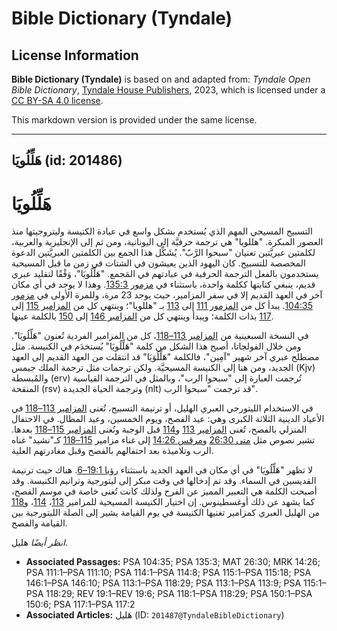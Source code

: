 # Bible Dictionary (Tyndale)

## License Information

**Bible Dictionary (Tyndale)** is based on and adapted from: _Tyndale Open Bible Dictionary_, [Tyndale House Publishers](https://tyndaleopenresources.com/), 2023, which is licensed under a [CC BY-SA 4.0 license](https://creativecommons.org/licenses/by-sa/4.0/legalcode.en).

This markdown version is provided under the same license.



--------------------------------

## هَلِّلُويَا (id: 201486)

هَلِّلُويَا
===========

التسبيح المسيحي المهم الذي يُستخدم بشكل واسع في عبادة الكنيسة وليتروجيتها منذ العصور المبكرة. "هللويا" هي ترجمة حرفيَّة إلى اليونانية، ومن ثم إلى الإنجليزية والعربية، لكلمتين عبريَّتين تعنيان "سبحوا الرَّبّ". يُشَكِّل هذا الجمع بين الكلمتين العبريَّتين الدعوة المخصصة للتسبيح. كان اليهود الذين يعيشون في الشتات في زمن ما قبل المسيحية يستخدمون بالفعل الترجمة الحرفية في عبادتهم في المَجمع. "هَلِّلُويَا"، وَفْقًا لتقليد عبري قديم، ينبغي كتابتها ككلمة واحدة، باستثناء في [مزمور 135:3](https://ref.ly/Ps135:3). وهذا لا يوجد في أي مكان آخر في العهد القديم إلا في سفر المزامير، حيث يوجد 23 مرة، وللمرة الأولى في [مزمور 104:35](https://ref.ly/Ps104:35). يبدأ كل من [المزمور 111](https://ref.ly/Ps111:1-Ps111:10) إلى [113](https://ref.ly/Ps113:1-Ps113:9) بـ "هللويا"؛ وينتهي كل من [المزامير 115](https://ref.ly/Ps115:1-Ps115:18) إلى [117](https://ref.ly/Ps117:1-Ps117:2) بذات الكلمة؛ ويبدأ وينتهي كل من [المزامير 146](https://ref.ly/Ps146:1-Ps146:10) إلى [150](https://ref.ly/Ps150:1-Ps150:6) بالكلمة عينها.

في النسخة السبعينية من [المزامير 113–118](https://ref.ly/Ps113:1-Ps118:29)، كل من المزامير الفردية تُعنون "هَلِّلُويَا". ومن خلال الفولجاتا، أصبح هذا الشكل من كلمة "هَلِّلُويَا" يُستخدَم في الكنيسة. مثل مصطلح عبري آخر شهير "آمِين"، فالكلمة "هَلِّلُوَيَا" قد انتقلت من العهد القديم إلى العهد الجديد، ومن هنا إلى الكنيسة المسيحيَّة. ولكن ترجمات مثل ترجمة الملك جيمس (Kjv) والمُبسطة (erv) تُرجمت العبارة إلى "سبحوا الرب"، وبالمثل في الترجمة القياسية المنقحة (rsv) وترجمة الحياة الجديدة (nlt) قد ترجمت "سبحوا الرب".

في الاستخدام الليتورجي العبري الهليل، أو ترنيمة التسبيح، تُغنى [المزامير 113–118](https://ref.ly/Ps113:1-Ps118:29) في الأعياد الدينية الثلاثة الكبرى وهي: عيد الفصح، ويوم الخمسين، وعيد المظال. في الاحتفال المنزلي بالفصح، تُغنى [المزامير 113](https://ref.ly/Ps113:1-Ps113:9) و[114](https://ref.ly/Ps114:1-Ps114:8) قبل الوجبة وتُغنى [المزامير 115–118](https://ref.ly/Ps115:1-Ps118:29) بعدها. تشير نصوص مثل [متى 26:30](https://ref.ly/Matt26:30) و[مرقس 14:26](https://ref.ly/Mark14:26) إلى غناء مزامير [115–118](https://ref.ly/Ps115:1-Ps118:29) كـ"نشيد" غناه الرب وتلاميذه بعد احتفالهم بالفصح وقبل مغادرتهم العلية.

لا تظهر "هَلِّلُويَا" في أي مكان في العهد الجديد باستثناء [رؤيا 19:1–6](https://ref.ly/Rev19:1-Rev19:6). هناك حيث ترنيمة القديسين في السماء. وقد تم إدخالها في وقت مبكر إلى ليتورجية وترانيم الكنيسة. وقد أصبحت الكلمة هي التعبير المميز عن الفرح ولذلك كانت تُغنى خاصة في موسم الفصح، كما يشهد عن ذلك أوغسطينوس. إن اختيار الكنيسة المسيحية للمزامير [113](https://ref.ly/Ps113:1-Ps113:9)، [114](https://ref.ly/Ps114:1-Ps114:8)، و[118](https://ref.ly/Ps118:1-Ps118:29) من الهليل العبري كمزامير تغنيها الكنيسة في يوم القيامة يشير إلى الصلة الليتورجية بين القيامة والفصح.

*انظر أيضًا* هليل.

* **Associated Passages:** PSA 104:35; PSA 135:3; MAT 26:30; MRK 14:26; PSA 111:1–PSA 111:10; PSA 114:1–PSA 114:8; PSA 115:1–PSA 115:18; PSA 146:1–PSA 146:10; PSA 113:1–PSA 118:29; PSA 113:1–PSA 113:9; PSA 115:1–PSA 118:29; REV 19:1–REV 19:6; PSA 118:1–PSA 118:29; PSA 150:1–PSA 150:6; PSA 117:1–PSA 117:2
* **Associated Articles:** هَليل (ID: `201487@TyndaleBibleDictionary`)

